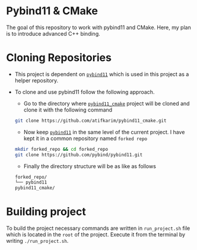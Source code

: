 Pybind11 & CMake
==============
The goal of this repository to work with pybind11 and CMake. Here, my plan is to introduce advanced C++ binding.

# Cloning Repositories

- This project is dependent on [`pybind11`](https://github.com/pybind/pybind11/tree/master) which is used in this project as a helper repository.
- To clone and use pybind11 follow the following approach.
    - Go to the directory where [`pybind11_cmake`](https://github.com/atifkarim/pybind11_cmake) project will be cloned and clone it with the following command
    ```sh
    git clone https://github.com/atifkarim/pybind11_cmake.git
    ```

    - Now keep  [`pybind11`](https://github.com/pybind/pybind11/tree/master) in the same level of the current project. I have kept it in a common repository named `forked repo`
    ```sh
    mkdir forked_repo && cd forked_repo
    git clone https://github.com/pybind/pybind11.git
    ```
    - Finally the directory structure will be as like as follows
    ```sh
    forked_repo/
    └── pybind11
    pybind11_cmake/
    ```

# Building project

To build the project necessary commands are written in `run_project.sh` file which is located in the `root` of the project. Execute it from the terminal by writing `./run_project.sh`.
